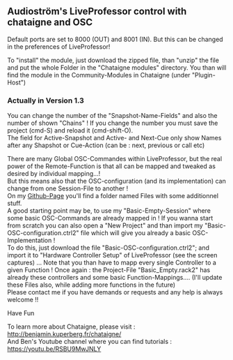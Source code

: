 ## Audioström's LiveProfessor control with chataigne and OSC
Default ports are set to  8000 (OUT) and 8001 (IN). But this can be changed in the preferences of LiveProfessor!

To "install" the module, just download the zipped file, than "unzip" the file and put the whole Folder in the "Chataigne modules" directory. You than will find the module in the Community-Modules in Chataigne (under "Plugin-Host")

### Actually  in Version 1.3 
You can change the number of the "Snapshot-Name-Fields" and also the number of shown  "Chains" ! If you change the number you must save the project (cmd-S) and reload it (cmd-shift-O).    
The field for Active-Snapshot and Active- and Next-Cue only show Names after any Shapshot or Cue-Action (can be : next, previous or call etc)

There are many Global OSC-Commandes within LiveProfessor, but the real power of the Remote-Function is that all can be mapped and tweaked as desired by individual mapping...!   
But this means also that the OSC-configuration (and its implementation) can change from one Session-File to another !    
On my [Github-Page](https://github.com/ziginfo/Liveprofessor-Chataigne-Module) you'll find a folder named Files with some additionnel stuff.  
A good starting point may be, to use my "Basic-Empty-Session" where some basic OSC-Commands are already mapped in ! If you wanna start from scratch you can also open a "New Project" and than import my "Basic-OSC-configuration.ctrl2" file which will give you already a basic OSC-Implementation !   
To do this, just download the file "Basic-OSC-configuration.ctrl2"; and import it to "Hardware Controller Setup" of LiveProfessor (see the screen captures) ... Note that you than have to mapp every single Controller to a given Function ! Once again : the Project-File "Basic_Empty.rack2" has already these controllers and some basic Function-Mappings.... (I'll update these Files also, while adding more functions in the future)     
Please contact me if you have demands or requests and any help is always welcome !!

Have Fun

To learn more about Chataigne, please visit : http://benjamin.kuperberg.fr/chataigne/    
And Ben's Youtube channel where you can find tutorials : https://youtu.be/RSBU9MwJNLY
